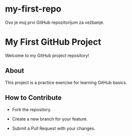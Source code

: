 # my-first-repo
Ovo je moj prvi GitHub repozitorijum za vežbanje.

# My First GitHub Project 
 
Welcome to my GitHub project repository! 
 
## About 
 
This project is a practice exercise for learning GitHub basics. 
 
## How to Contribute 
 
- Fork the repository. 
 
- Create a new branch for your feature. 
 
- Submit a Pull Request with your changes. 
